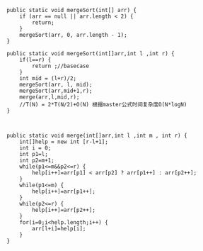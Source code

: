     public static void mergeSort(int[] arr) {
		if (arr == null || arr.length < 2) {
			return;
		}
		mergeSort(arr, 0, arr.length - 1);
	}

	public static void mergeSort(int[]arr,int l ,int r) {
		if(l==r) {
			return ;//basecase
		}
		int mid = (l+r)/2;
		mergeSort(arr, l, mid);
		mergeSort(arr,mid+1,r);
		merge(arr,l,mid,r);
		//T(N) = 2*T(N/2)+O(N) 根据master公式时间复杂度O(N*logN)
	}
	


	public static void merge(int[]arr,int l ,int m , int r) {
		int[]help = new int [r-l+1];
		int i = 0;
		int p1=l;
		int p2=m+1;
		while(p1<=m&&p2<=r) {
			help[i++]=arr[p1] < arr[p2] ? arr[p1++] : arr[p2++];
		}
		while(p1<=m) {
			help[i++]=arr[p1++];
		}
		while(p2<=r) {
			help[i++]=arr[p2++];
		}
		for(i=0;i<help.length;i++) {
			arr[l+i]=help[i];
		}
	}
